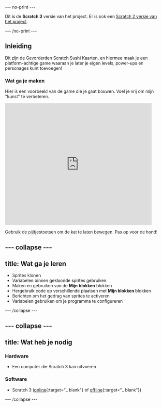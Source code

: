 --- no-print ---

Dit is de **Scratch 3** versie van het project. Er is ook een [Scratch 2 versie van het project](https://projects.raspberrypi.org/nl-NL/projects/cd-advanced-scratch-sushi-scratch2).

--- /no-print ---

## Inleiding

Dit zijn de Gevorderden Scratch Sushi Kaarten, en hiermee maak je een platform-achtige game waaraan je later je eigen levels, power-ups en personages kunt toevoegen!

### Wat ga je maken

Hier is een voorbeeld van de game die je gaat bouwen. Voel je vrij om mijn "kunst" te verbeteren.

<div class="scratch-preview">
  <iframe allowtransparency="true" width="485" height="402" src="https://scratch.mit.edu/projects/embed/223694539/?autostart=false" frameborder="0"></iframe>
</div>

Gebruik de pijltjestoetsen om de kat te laten bewegen. Pas op voor de hond!

--- collapse ---
---
title: Wat ga je leren
---

+ Sprites klonen
+ Variabelen binnen gekloonde sprites gebruiken
+ Maken en gebruiken van de **Mijn blokken** blokken
+ Hergebruik code op verschillende plaatsen met **Mijn blokken** blokken
+ Berichten om het gedrag van sprites te activeren
+ Variabelen gebruiken om je programma te configureren

--- /collapse ---

--- collapse ---
---
title: Wat heb je nodig
---

### Hardware

+ Een computer die Scratch 3 kan uitvoeren

### Software

+ Scratch 3 ([online](https://scratch.mit.edu/projects/editor/){:target="_ blank"} of [offline](https://scratch.mit.edu/download/){:target="_ blank"})

--- /collapse ---